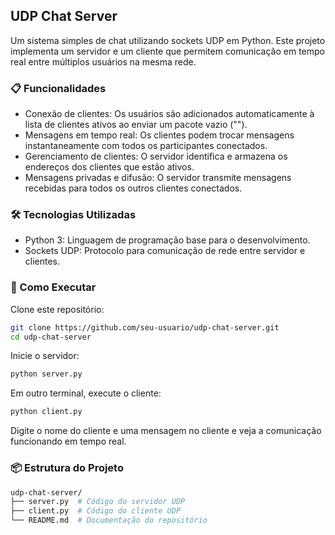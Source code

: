 ## UDP Chat Server

Um sistema simples de chat utilizando sockets UDP em Python. Este projeto implementa um servidor e um cliente que permitem comunicação em tempo real entre múltiplos usuários na mesma rede.

### 📋 Funcionalidades

* Conexão de clientes: Os usuários são adicionados automaticamente à lista de clientes ativos ao enviar um pacote vazio ("").
* Mensagens em tempo real: Os clientes podem trocar mensagens instantaneamente com todos os participantes conectados.
* Gerenciamento de clientes: O servidor identifica e armazena os endereços dos clientes que estão ativos.
* Mensagens privadas e difusão: O servidor transmite mensagens recebidas para todos os outros clientes conectados.

### 🛠️ Tecnologias Utilizadas

* Python 3: Linguagem de programação base para o desenvolvimento.
* Sockets UDP: Protocolo para comunicação de rede entre servidor e clientes.

### 🚀 Como Executar

Clone este repositório:

```bash
git clone https://github.com/seu-usuario/udp-chat-server.git
cd udp-chat-server
```

Inicie o servidor:

```bash
python server.py
```

Em outro terminal, execute o cliente:

```bash
python client.py
```

Digite o nome do cliente e uma mensagem no cliente e veja a comunicação funcionando em tempo real.

### 📦 Estrutura do Projeto

```bash
udp-chat-server/
├── server.py  # Código do servidor UDP
├── client.py  # Código do cliente UDP
└── README.md  # Documentação do repositório
```